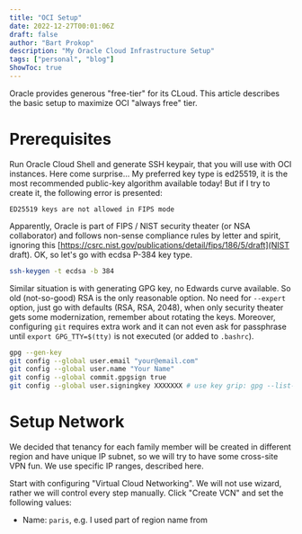 ```yaml
---
title: "OCI Setup"
date: 2022-12-27T00:01:06Z
draft: false
author: "Bart Prokop"
description: "My Oracle Cloud Infrastructure Setup"
tags: ["personal", "blog"]
ShowToc: true
---
```


Oracle provides generous "free-tier" for its CLoud. This article describes the basic setup to maximize OCI "always free" tier.

# Prerequisites

Run Oracle Cloud Shell and generate SSH keypair, that you will use with OCI instances.
Here come surprise... My preferred key type is ed25519, it is the most recommended public-key algorithm available today! But if I try to create it, the following error is presented:

```
ED25519 keys are not allowed in FIPS mode
```

Apparently, Oracle is part of FIPS / NIST security theater (or NSA collaborator) and follows non-sense compliance rules by letter and spirit, ignoring this [https://csrc.nist.gov/publications/detail/fips/186/5/draft](NIST draft). OK, so let's go with ecdsa P-384 key type.

```bash
ssh-keygen -t ecdsa -b 384
```

Similar situation is with generating GPG key, no Edwards curve available.
So old (not-so-good) RSA is the only reasonable option.
No need for `--expert` option, just go with defaults (RSA, RSA, 2048), when only security theater gets some modernization, remember about rotating the keys.
Moreover, configuring `git` requires extra work and it can not even ask for passphrase until `export GPG_TTY=$(tty)` is not executed (or added to `.bashrc`).

```bash
gpg --gen-key
git config --global user.email "your@email.com"
git config --global user.name "Your Name"
git config --global commit.gpgsign true
git config --global user.signingkey XXXXXXX # use key grip: gpg --list-secret-keys --keyid-format LONG
```

# Setup Network

We decided that tenancy for each family member will be created in different region and have unique IP subnet, so we will try to have some cross-site VPN fun.
We use specific IP ranges, described here.

Start with configuring "Virtual Cloud Networking".
We will not use wizard, rather we will control every step manually.
Click "Create VCN" and set the following values:

- Name: `paris`, e.g. I used part of region name from 